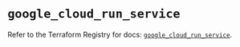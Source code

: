 # `google_cloud_run_service`

Refer to the Terraform Registry for docs: [`google_cloud_run_service`](https://registry.terraform.io/providers/hashicorp/google/6.26.0/docs/resources/cloud_run_service).
